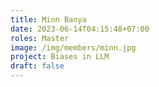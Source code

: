 ```yaml
---
title: Minn Banya
date: 2023-06-14T04:15:48+07:00
roles: Master
image: /img/members/minn.jpg
project: Biases in LLM
draft: false
---
```


